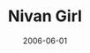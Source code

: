 ---
layout: cassette
title: "Nivan Girl"
date: 2006-06-01
publish: 2016-06-01
category: Single
tags: [rexly, riddiikal, alix]
artist: "Rexly"
description: "Nivan Girl (Brown Eye Girl)<br>ft. RiddiikaL &amp; Ali"
artwork: "rexly-nivan-girl"
side-a: "'rexly_-_nivan_girl'"
side-b: "'rexly_-_nivan_girl'"
icon: '<i class="demo-icon icon-cassette"></i>'
---